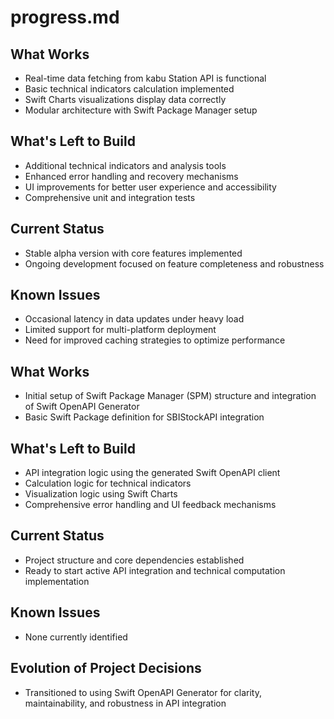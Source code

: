 # progress.md

## What Works

- Real-time data fetching from kabu Station API is functional
- Basic technical indicators calculation implemented
- Swift Charts visualizations display data correctly
- Modular architecture with Swift Package Manager setup

## What's Left to Build

- Additional technical indicators and analysis tools
- Enhanced error handling and recovery mechanisms
- UI improvements for better user experience and accessibility
- Comprehensive unit and integration tests

## Current Status

- Stable alpha version with core features implemented
- Ongoing development focused on feature completeness and robustness

## Known Issues

- Occasional latency in data updates under heavy load
- Limited support for multi-platform deployment
- Need for improved caching strategies to optimize performance
## What Works

* Initial setup of Swift Package Manager (SPM) structure and integration of Swift OpenAPI Generator
* Basic Swift Package definition for SBIStockAPI integration

## What's Left to Build

* API integration logic using the generated Swift OpenAPI client
* Calculation logic for technical indicators
* Visualization logic using Swift Charts
* Comprehensive error handling and UI feedback mechanisms

## Current Status

* Project structure and core dependencies established
* Ready to start active API integration and technical computation implementation

## Known Issues

* None currently identified

## Evolution of Project Decisions

* Transitioned to using Swift OpenAPI Generator for clarity, maintainability, and robustness in API integration
